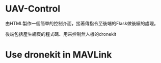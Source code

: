 # UAV-Control


由HTML製作一個簡單的控制介面，接著傳指令至後端的Flask做後續的處理。




後端包括產生網頁的程式碼、用來控制無人機的dronekit




# Use dronekit in MAVLink
